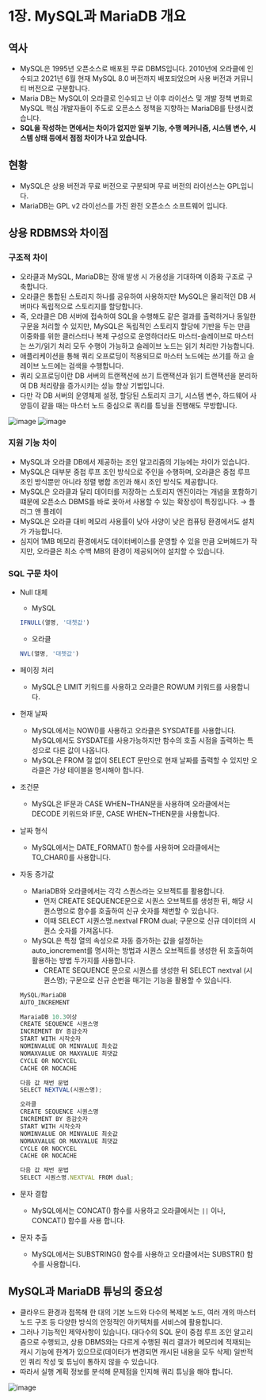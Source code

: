 # 1장. MySQL과 MariaDB 개요

## 역사

- MySQL은 1995년 오픈소스로 배포된 무료 DBMS입니다. 2010년에 오라클에 인수되고 2021년 6월 현재 MySQL 8.0 버전까지 배포되었으며 사용 버전과 커뮤니티 버전으로 구분합니다.
- Maria DB는 MySQL이 오라클로 인수되고 난 이후 라이선스 및 개발 정책 변화로 MySQL 핵심 개발자들이 주도로 오픈소스 정책을 지향하는 MariaDB를 탄생시켰습니다.
- **SQL을 작성하는 면에서는 차이가 없지만 일부 기능, 수행 메커니즘, 시스템 변수, 시스템 상태 등에서 점점 차이가 나고 있습니다.**

## 현황

- MySQL은 상용 버전과 무료 버전으로 구분되며 무료 버전의 라이선스는 GPL입니다.
- MariaDB는 GPL v2 라이선스를 가진 완전 오픈소스 소프트웨어 입니다.

## 상용 RDBMS와 차이점

### 구조적 차이

- 오라클과 MySQL, MariaDB는 장애 발생 시 가용성을 기대하며 이중화 구조로 구축합니다.
- 오라클은 통합된 스토리지 하나를 공유하여 사용하지만 MySQL은 물리적인 DB 서버마다 독립적으로 스토리지를 할당합니다.
- 즉, 오라클은 DB 서버에 접속하여 SQL을 수행해도 같은 결과를 출력하거나 동일한 구문을 처리할 수 있지만, MySQL은 독립적인 스토리지 할당에 기반을 두는 만큼 이중화를 위한 클러스터나 복제 구성으로 운영하더라도 마스터-슬레이브로 마스터는 쓰기/읽기 처리 모두 수행이 가능하고 슬레이브 노드는 읽기 처리만 가능합니다.
- 애플리케이션을 통해 쿼리 오프로딩이 적용되므로 마스터 노드에는 쓰기를 하고 슬레이브 노드에는 검색을 수행합니다.
- 쿼리 오프로딩이란 DB 서버의 트랜잭션에 쓰기 트랜잭션과 읽기 트랜잭션을 분리하여 DB 처리량을 증가시키는 성능 향상 기법입니다.
- 다만 각 DB 서버의 운영체제 설정, 할당된 스토리지 크기, 시스템 변수, 하드웨어 사양등이 같을 때는 마스터 노드 중심으로 쿼리를 튜닝을 진행해도 무방합니다.

![image](https://user-images.githubusercontent.com/53366407/130351597-2ee6239f-136b-4b70-a9e5-33285ebf2cff.png)
![image](https://user-images.githubusercontent.com/53366407/130351598-6e30661c-ff48-4f80-8d27-2807f74a2628.png)

### 지원 기능 차이

- MySQL과 오라클 DB에서 제공하는 조인 알고리즘의 기능에는 차이가 있습니다.
- MySQL은 대부분 중첩 루프 조인 방식으로 주인을 수행하며, 오라클은 중첩 루프 조인 방식뿐만 아니라 정렬 병합 조인과 해시 조인 방식도 제공합니다.
- MySQL은 오라클과 달리 데이터를 저장하는 스토리지 엔진이라는 개념을 포함하기 떄문에 오픈소스 DBMS를 바로 꽂아서 사용할 수 있는 확장성이 특징입니다. → 플러그 앤 플레이
- MySQL은 오라클 대비 메모리 사용률이 낮아 사양이 낮은 컴퓨팅 환경에서도 설치가 가능합니다.
- 심지어 1MB 메모리 환경에서도 데이터베이스를 운영할 수 있을 만큼 오버헤드가 작지만, 오라클은 최소 수백 MB의 환경이 제공되어야 설치할 수 있습니다.

### SQL 구문 차이

- Null 대체
    - MySQL

    ```jsx
    IFNULL(열명, '대쳇값')
    ```

    - 오라클

    ```jsx
    NVL(열명, '대쳇값')
    ```

- 페이징 처리
    - MySQL은 LIMIT 키워드를 사용하고 오라클은 ROWUM 키워드를 사용합니다.
- 현재 날짜
    - MySQL에서는 NOW()를 사용하고 오라클은 SYSDATE를 사용합니다. MySQL에서도 SYSDATE를 사용가능하지만 함수의 호출 시점을 출력하는 특성으로 다른 값이 나옵니다.
    - MySQL은 FROM 절 없이 SELECT 문만으로 현재 날짜를 출력할 수 있지만 오라클은 가상 테이블을 명시해야 합니다.
- 조건문
    - MySQL은 IF문과 CASE WHEN~THAN문을 사용하며 오라클에서는 DECODE 키워드와 IF문, CASE WHEN~THEN문을 사용합니다.
- 날짜 형식
    - MySQL에서는 DATE_FORMAT() 함수를 사용하며 오라클에서는 TO_CHAR()를 사용합니다.
- 자동 증가값
    - MariaDB와 오라클에서는 각각 스퀀스라는 오브젝트를 활용합니다.
        - 먼저 CREATE SEQUENCE문으로 시퀀스 오브젝트를 생성한 뒤, 해당 시퀀스명으로 함수를 호출하여 신규 숫자를 채번할 수 있습니다.
        - 이때 SELECT 시퀀스명.nextval FROM dual; 구문으로 신규 데이터의 시퀀스 숫자를 가져옵니다.
    - MySQL은 특정 열의 속성으로 자동 증가하는 값을 설정하는 auto_ioncrement를 명시하는 방법과 시퀀스 오브젝트를 생성한 뒤 호출하여 활용하는 방법 두가지를 사용합니다.
        - CREATE SEQUENCE 문으로 시퀀스를 생성한 뒤 SELECT nextval (시퀀스명); 구문으로 신규 순번을 매기는 기능을 활용할 수 있습니다.

    ```jsx
    MySQL/MariaDB
    AUTO_INCREMENT

    MaraiaDB 10.3이상
    CREATE SEQUENCE 시퀀스명
    INCREMENT BY 증감숫자
    START WITH 시작숫자
    NOMINVALUE OR MINVALUE 최솟값
    NOMAXVALUE OR MAXVALUE 최댓값
    CYCLE OR NOCYCEL
    CACHE OR NOCACHE

    다음 값 채번 문법
    SELECT NEXTVAL(시퀀스명);

    오라클
    CREATE SEQUENCE 시퀀스명
    INCREMENT BY 증감숫자
    START WITH 시작숫자
    NOMINVALUE OR MINVALUE 최솟값
    NOMAXVALUE OR MAXVALUE 최댓값
    CYCLE OR NOCYCEL
    CACHE OR NOCACHE

    다음 값 채번 문법
    SELECT 시퀀스명.NEXTVAL FROM dual;
    ```

- 문자 결합
    - MySQL에서는 CONCAT() 함수를 사용하고 오라클에서는 `||` 이나, CONCAT() 함수를 사용 합니다.
- 문자 추출
    - MySQL에서는 SUBSTRING() 함수를 사용하고 오라클에서는 SUBSTR() 함수를 사용합니다.

## MySQL과 MariaDB 튜닝의 중요성

- 클라우드 환경과 접목해 한 대의 기본 노드와 다수의 복제본 노드, 여러 개의 마스터 노드 구조 등 다양한 방식의 안정적인 아키텍처를 서비스에 활용합니다.
- 그러나 기능적인 제약사항이 있습니다. 대다수의 SQL 문이 중첩 루프 조인 알고리즘으로 수행되고, 상용 DBMS와는 다르게 수행된 쿼리 결과가 메모리에 적재되는 캐시 기능에 한계가 있으므로(데이터가 변경되면 캐시된 내용을 모두 삭제) 일반적인 쿼리 작성 및 튜닝이 통하지 않을 수 있습니다.
- 따라서 실행 계획 정보를 분석해 문제점을 인지해 쿼리 튜닝을 해야 합니다.

![image](https://user-images.githubusercontent.com/53366407/130351604-379a2d76-40db-4b5f-8fbf-7c777fdcabe1.png)
